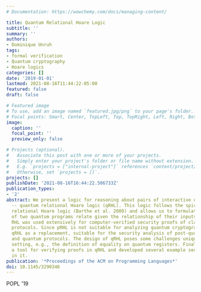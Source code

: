```yaml
---
# Documentation: https://wowchemy.com/docs/managing-content/

title: Quantum Relational Hoare Logic
subtitle: ''
summary: ''
authors:
- Dominique Unruh
tags:
- formal verification
- Quantum cryptography
- Hoare logics
categories: []
date: '2019-01-01'
lastmod: 2021-08-16T11:44:22-05:00
featured: false
draft: false

# Featured image
# To use, add an image named `featured.jpg/png` to your page's folder.
# Focal points: Smart, Center, TopLeft, Top, TopRight, Left, Right, BottomLeft, Bottom, BottomRight.
image:
  caption: ''
  focal_point: ''
  preview_only: false

# Projects (optional).
#   Associate this post with one or more of your projects.
#   Simply enter your project's folder or file name without extension.
#   E.g. `projects = ["internal-project"]` references `content/project/deep-learning/index.md`.
#   Otherwise, set `projects = []`.
projects: []
publishDate: '2021-08-16T16:44:22.506733Z'
publication_types:
- '2'
abstract: We present a logic for reasoning about pairs of interactive quantum programs
  -- quantum relational Hoare logic (qRHL). This logic follows the spirit of probabilistic
  relational Hoare logic (Barthe et al. 2009) and allows us to formulate how the outputs
  of two quantum programs relate given the relationship of their inputs. Probabilistic
  RHL was used extensively for computer-verified security proofs of classical cryptographic
  protocols. Since pRHL is not suitable for analyzing quantum cryptography, we present
  qRHL as a replacement, suitable for the security analysis of post-quantum cryptography
  and quantum protocols. The design of qRHL poses some challenges unique to the quantum
  setting, e.g., the definition of equality on quantum registers. Finally, we implemented
  a tool for verifying proofs in qRHL and developed several example security proofs
  in it.
publication: '*Proceedings of the ACM on Programming Languages*'
doi: 10.1145/3290346
---
```

POPL '19